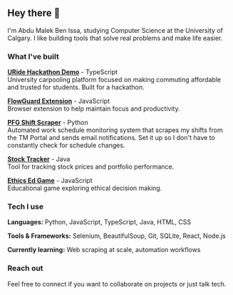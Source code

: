 ## Hey there 👋

I'm Abdu Malek Ben Issa, studying Computer Science at the University of Calgary. I like building tools that solve real problems and make life easier.

### What I've built

**[URide Hackathon Demo](https://github.com/AbduMalekBenIssa/uride-hackathon-demo)** - TypeScript  
University carpooling platform focused on making commuting affordable and trusted for students. Built for a hackathon.

**[FlowGuard Extension](https://github.com/AbduMalekBenIssa/flowguard-extension)** - JavaScript  
Browser extension to help maintain focus and productivity.

**[PFG Shift Scraper](https://github.com/AbduMalekBenIssa/pfg-shift-scraper)** - Python  
Automated work schedule monitoring system that scrapes my shifts from the TM Portal and sends email notifications. Set it up so I don't have to constantly check for schedule changes.

**[Stock Tracker](https://github.com/AbduMalekBenIssa/stocktracker)** - Java  
Tool for tracking stock prices and portfolio performance.

**[Ethics Ed Game](https://github.com/AbduMalekBenIssa/ethics-ed-game)** - JavaScript  
Educational game exploring ethical decision making.

### Tech I use

**Languages:** Python, JavaScript, TypeScript, Java, HTML, CSS

**Tools & Frameworks:** Selenium, BeautifulSoup, Git, SQLite, React, Node.js

**Currently learning:** Web scraping at scale, automation workflows

### Reach out

Feel free to connect if you want to collaborate on projects or just talk tech.
